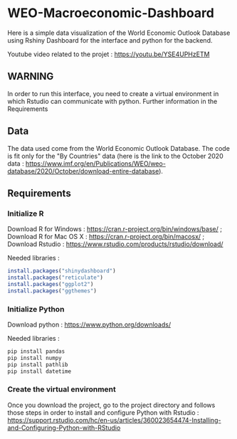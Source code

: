 # WEO-Macroeconomic-Dashboard
Here is a simple data visualization of the World Economic Outlook Database using Rshiny Dashboard for the interface and python for the backend.

Youtube video related to the projet : https://youtu.be/YSE4UPHzETM

## WARNING
In order to run this interface, you need to create a virtual environment in which Rstudio can communicate with python. Further information in the Requirements

## Data
The data used come from the World Economic Outlook Database.
The code is fit only for the "By Countries" data (here is the link to the October 2020 data : https://www.imf.org/en/Publications/WEO/weo-database/2020/October/download-entire-database).

## Requirements

### Initialize R
Download R for Windows : https://cran.r-project.org/bin/windows/base/ ; Download R for Mac OS X : https://cran.r-project.org/bin/macosx/ ; Download Rstudio : https://www.rstudio.com/products/rstudio/download/

Needed libraries :
```R
install.packages("shinydashboard")
install.packages("reticulate")
install.packages("ggplot2")
install.packages("ggthemes")
```
### Initialize Python
Download python : https://www.python.org/downloads/

Needed libraries :
```bash
pip install pandas
pip install numpy
pip install pathlib
pip install datetime
```
### Create the virtual environment
Once you download the project, go to the project directory and follows those steps in order to install and configure Python with Rstudio :
https://support.rstudio.com/hc/en-us/articles/360023654474-Installing-and-Configuring-Python-with-RStudio
